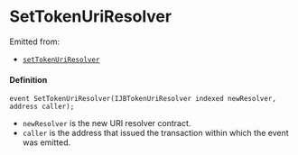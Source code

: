 # SetTokenUriResolver

Emitted from:

* [`setTokenUriResolver`](/docs/dev/v3/api/contracts/jbprojects/write/settokenuriresolver.md)

#### Definition

```
event SetTokenUriResolver(IJBTokenUriResolver indexed newResolver, address caller);
```

* `newResolver` is the new URI resolver contract.
* `caller` is the address that issued the transaction within which the event was emitted.
